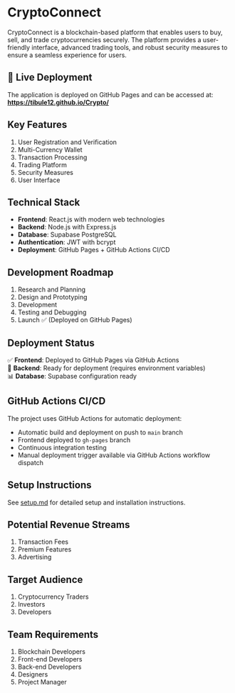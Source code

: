 # CryptoConnect

CryptoConnect is a blockchain-based platform that enables users to buy, sell, and trade cryptocurrencies securely. The platform provides a user-friendly interface, advanced trading tools, and robust security measures to ensure a seamless experience for users.

## 🚀 Live Deployment

The application is deployed on GitHub Pages and can be accessed at:
**https://tibule12.github.io/Crypto/**

## Key Features

1. User Registration and Verification
2. Multi-Currency Wallet
3. Transaction Processing
4. Trading Platform
5. Security Measures
6. User Interface

## Technical Stack

- **Frontend**: React.js with modern web technologies
- **Backend**: Node.js with Express.js
- **Database**: Supabase PostgreSQL
- **Authentication**: JWT with bcrypt
- **Deployment**: GitHub Pages + GitHub Actions CI/CD

## Development Roadmap

1. Research and Planning
2. Design and Prototyping
3. Development
4. Testing and Debugging
5. Launch ✅ (Deployed on GitHub Pages)

## Deployment Status

✅ **Frontend**: Deployed to GitHub Pages via GitHub Actions  
🔧 **Backend**: Ready for deployment (requires environment variables)  
📊 **Database**: Supabase configuration ready

## GitHub Actions CI/CD

The project uses GitHub Actions for automatic deployment:
- Automatic build and deployment on push to `main` branch
- Frontend deployed to `gh-pages` branch
- Continuous integration testing
- Manual deployment trigger available via GitHub Actions workflow dispatch
## Setup Instructions

See [setup.md](setup.md) for detailed setup and installation instructions.

## Potential Revenue Streams

1. Transaction Fees
2. Premium Features
3. Advertising

## Target Audience

1. Cryptocurrency Traders
2. Investors
3. Developers

## Team Requirements

1. Blockchain Developers
2. Front-end Developers
3. Back-end Developers
4. Designers
5. Project Manager
